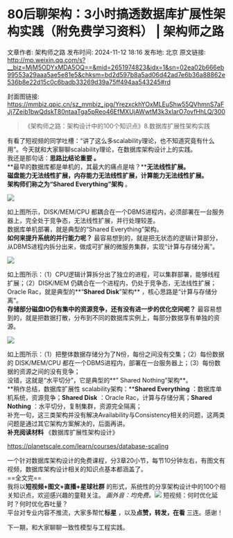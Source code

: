 # 80后聊架构：3小时搞透数据库扩展性架构实践（附免费学习资料） | 架构师之路

文章作者: 架构师之路
发布时间: 2024-11-12 18:16
发布地: 北京
原文链接: http://mp.weixin.qq.com/s?__biz=MjM5ODYxMDA5OQ==&mid=2651974823&idx=1&sn=02ea02b666eb99553a29aaa5ae5e81e5&chksm=bd2d597b8a5ad06d42ad7e6b36a88862e536b8e22d15c0c6badb33269d39a75ff494aa543245#rd

封面图链接: https://mmbiz.qpic.cn/sz_mmbiz_jpg/YrezxckhYOxMLEuShw55QVhmnS7aFJj7Zeib1bwQdskT80ntaaTga5pReo46EfMXUjAWwtM3k3xIarO7ovfHhLQ/300

> 《架构师之路：架构设计中的100个知识点》8.数据库扩展性架构实践

  
有看了短视频的同学吐槽：“讲了这么多scalability理论，也不知道究竟有什么用”。今天就和大家聊聊scalability理论，在数据库架构设计上的实践。  
我还是那句话：**思路比结论重要 。**  
**最早的数据库都是单机的，其最大的痛点是啥？******无法线性扩展。  
磁盘能力无法线性扩展，内存能力无法线性扩展，计算能力无法线性扩展。  
架构师们称之为**“****Shared Everything****”架构** 。

![](https://mmbiz.qpic.cn/sz_mmbiz_png/YrezxckhYOzr4egtxPzomS9P4Obx09siaFx5R4L2wW22bxaxoz0swsbgHtOs4MicbvPk5yk7Gpk1YKlbgqftyiagw/640?wx_fmt=other&tp=webp&wxfrom=5&wx_lazy=1&wx_co=1)

如上图所示，DISK/MEM/CPU 都耦合在一个DBMS进程内，必须部署在一台服务器上，完全处于竞争态，无法线性扩展，并行处理较差。  
数据库单机部署，就是典型的“Shared Everything”架构。  
**如何来提升系统的并行能力呢？** 最容易想到的，就是把无状态的逻辑计算部分，从DBMS进程内拆分出来，做成可扩展的微服务集群，实现“计算与存储分离”。

![](https://mmbiz.qpic.cn/sz_mmbiz_png/YrezxckhYOzr4egtxPzomS9P4Obx09siaibic3UNL5O4zdhsSMAgD7nunbcXxZ0vGSP5JdIVRicEexziaM6icHVqxROw/640?wx_fmt=other&tp=webp&wxfrom=5&wx_lazy=1&wx_co=1)

如上图所示：（1）CPU逻辑计算拆分出了独立的进程，可以集群部署，能够线程扩展；（2）DISK/MEM 仍耦合在一个进程内，仍处于竞争态，无法线性扩展；  
Oracle Rac，就是典型的**“****Shared Disk****”架构** ，核心思路是“计算与存储分离”。  
**存储部分磁盘IO仍有集中的资源竞争，还有没有进一步的优化空间呢？** 最容易想到的，就是把数据打散，分布到不同的数据库实例上，每部分数据享有单独的资源。

![](https://mmbiz.qpic.cn/sz_mmbiz_png/YrezxckhYOzr4egtxPzomS9P4Obx09sia8mcKT1KTN42xroPkibibSvwE4ra2Y2HIibaM0LmzPZ3Mg9NjPWlEOIicbw/640?wx_fmt=other&tp=webp&wxfrom=5&wx_lazy=1&wx_co=1)

如上图所示：（1）把整体数据存储分为了N份，每份之间没有交集；（2）每份数据的 DISK/MEM/CPU
都在一个DBMS进程内，部署在一台服务器上；（3）每份数据的资源之间的没有竞争；  
没错，这就是“水平切分”，它是典型的**” Shared Nothing”架构**。  
**稍作总结，数据库扩展性 scalability架构：****Shared Everything** ：数据库单机系统，资源竞争；**Shared
Disk** ：Oracle Rac，计算与存储分离；**Shared Nothing** ：水平切分，复制集群，资源完全隔离；  
补充一句，这三类架构并没有解决Availability与Consistency相关的问题，这两类问题是通过其它架构方案解决的，后面再讲。  
**补充阅读材料** 《数据库扩展性架构设计》

https://planetscale.com/learn/courses/database-scaling

一个针对数据库架构设计的免费课程，分3章20小节，每节10分钟左右，有图文有视频，数据库架构设计相关的知识点基本都涵盖了。  
==全文完==  
我将以**短视频+图文+直播+星球社群** 的形式，系统性的分享架构设计中的100个相关知识点，欢迎感兴趣的童鞋关注。
_画外音：均免费。_![](https://mmbiz.qpic.cn/sz_mmbiz_png/YrezxckhYOxRkm4L7Hl6w16IHOicPWKZRKlCZTBDlFgicTgKsyZQBAIXqoQP1DB52cfckkxJlPmpOD6sybPKW59w/640?wx_fmt=other&from=appmsg&tp=webp&wxfrom=5&wx_lazy=1&wx_co=1)
短视频：何时优化延时？何时优化吞吐量？  
平台对专业内容不推流，大家多帮忙**标星** ，以及**点赞，转发，在看** 三连。感谢！

下一期，和大家聊聊一致性模型与工程实践。

